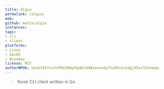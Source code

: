 ```yaml
---
title: Algia
permalink: /algia/
web: 
github: mattn/algia
instances:
tags:
- cli
- client
platforms:
- Linux
- macOS
- Windows  
license: MIT
authorNPUb: npub1937vv2nf06360qn9y8el6d8sevnndy7tuh5nzre4gj05xc32tnwqauhaj6
---
```


> Nostr CLI client written in Go